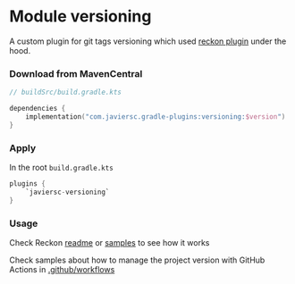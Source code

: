 # Module versioning

A custom plugin for git tags versioning which used
[reckon plugin](https://github.com/ajoberstar/reckon) under the hood.

### Download from MavenCentral

```kotlin
// buildSrc/build.gradle.kts

dependencies {
    implementation("com.javiersc.gradle-plugins:versioning:$version")
}
```

### Apply

In the root `build.gradle.kts`

```kotlin
plugins {
    `javiersc-versioning`
}
```

### Usage

Check Reckon [readme](https://github.com/ajoberstar/reckon) or
[samples](https://github.com/ajoberstar/reckon/blob/main/docs/index.md) to see how it works

Check samples about how to manage the project version with GitHub Actions in
[.github/workflows](../.github/workflows)
